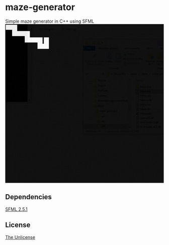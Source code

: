 # maze-generator
 Simple maze generator in C++ using SFML
![](maze.gif)
## Dependencies
[SFML 2.5.1](https://www.sfml-dev.org/)

## License
[The Unlicense](http://unlicense.org/)
